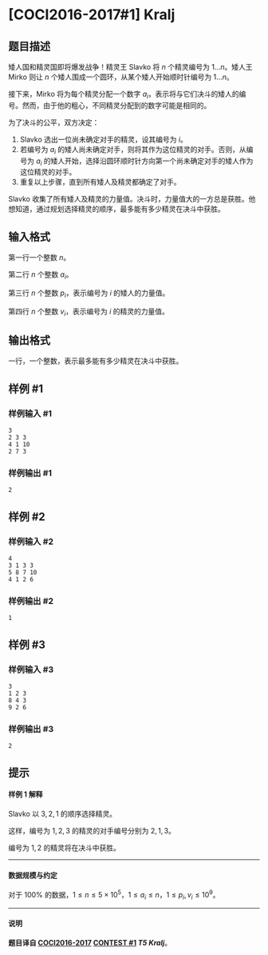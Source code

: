 # [COCI2016-2017#1] Kralj

## 题目描述

矮人国和精灵国即将爆发战争！精灵王 Slavko 将 $n$ 个精灵编号为 $1\dots n$。矮人王 Mirko 则让 $n$ 个矮人围成一个圆环，从某个矮人开始顺时针编号为 $1\dots n$。

接下来，Mirko 将为每个精灵分配一个数字 $a_i$，表示将与它们决斗的矮人的编号。然而，由于他的粗心，不同精灵分配到的数字可能是相同的。

为了决斗的公平，双方决定：

1.  Slavko 选出一位尚未确定对手的精灵，设其编号为 $i$。
2.  若编号为 $a_i$ 的矮人尚未确定对手，则将其作为这位精灵的对手。否则，从编号为 $a_i$ 的矮人开始，选择沿圆环顺时针方向第一个尚未确定对手的矮人作为这位精灵的对手。
3.  重复以上步骤，直到所有矮人及精灵都确定了对手。

Slavko 收集了所有矮人及精灵的力量值。决斗时，力量值大的一方总是获胜。他想知道，通过规划选择精灵的顺序，最多能有多少精灵在决斗中获胜。

## 输入格式

第一行一个整数 $n$。

第二行 $n$ 个整数 $a_i$。

第三行 $n$ 个整数 $p_i$，表示编号为 $i$ 的矮人的力量值。

第四行 $n$ 个整数 $v_i$，表示编号为 $i$ 的精灵的力量值。

## 输出格式

一行，一个整数，表示最多能有多少精灵在决斗中获胜。

## 样例 #1

### 样例输入 #1
```
3
2 3 3
4 1 10
2 7 3
```

### 样例输出 #1

```
2
```

## 样例 #2

### 样例输入 #2
```
4
3 1 3 3
5 8 7 10
4 1 2 6
```

### 样例输出 #2

```
1
```

## 样例 #3

### 样例输入 #3
```
3
1 2 3
8 4 3
9 2 6
```

### 样例输出 #3

```
2
```

## 提示

#### 样例 1 解释

Slavko 以 $3,2,1$ 的顺序选择精灵。

这样，编号为 $1,2,3$ 的精灵的对手编号分别为 $2,1,3$。

编号为 $1,2$ 的精灵将在决斗中获胜。

------------

#### 数据规模与约定

对于 $100\%$ 的数据，$1\le n\le 5\times 10^5$，$1\le a_i\le n$，$1\le p_i,v_i\le 10^9$。

------------

#### 说明

**题目译自 [COCI2016-2017](https://hsin.hr/coci/archive/2016_2017/) [CONTEST #1](https://hsin.hr/coci/archive/2016_2017/contest1_tasks.pdf) _T5 Kralj_**。
